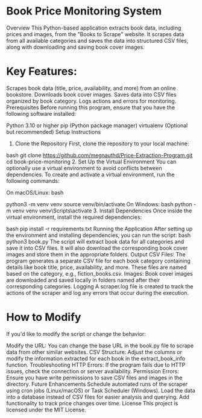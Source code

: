 # Book Price Monitoring System
Overview
This Python-based application extracts book data, including prices and images, from the "Books to Scrape" website. It scrapes data from all available categories and saves the data into structured CSV files, along with downloading and saving book cover images.

# Key Features:
Scrapes book data (title, price, availability, and more) from an online bookstore.
Downloads book cover images.
Saves data into CSV files organized by book category.
Logs actions and errors for monitoring.
Prerequisites
Before running this program, ensure that you have the following software installed:

Python 3.10 or higher
pip (Python package manager)
virtualenv (Optional but recommended)
Setup Instructions
1. Clone the Repository
First, clone the repository to your local machine:

bash
git clone https://github.com/megnauthd/Price-Extraction-Program.git
cd book-price-monitoring
2. Set Up the Virtual Environment
You can optionally use a virtual environment to avoid conflicts between dependencies. To create and activate a virtual environment, run the following commands:

On macOS/Linux:
bash

python3 -m venv venv
source venv/bin/activate
On Windows:
bash
python -m venv venv
venv\Scripts\activate
3. Install Dependencies
Once inside the virtual environment, install the required dependencies:

bash
pip install -r requirements.txt
Running the Application
After setting up the environment and installing dependencies, you can run the script:
bash
python3 book.py
The script will extract book data for all categories and save it into CSV files. It will also download the corresponding book cover images and store them in the appropriate folders.
Output
CSV Files: The program generates a separate CSV file for each book category containing details like book title, price, availability, and more. These files are named based on the category, e.g., fiction_books.csv.
Images: Book cover images are downloaded and saved locally in folders named after their corresponding categories.
Logging
A scraper.log file is created to track the actions of the scraper and log any errors that occur during the execution.

# How to Modify
If you'd like to modify the script or change the behavior:

Modify the URL: You can change the base URL in the book.py file to scrape data from other similar websites.
CSV Structure: Adjust the columns or modify the information extracted for each book in the extract_book_info function.
Troubleshooting
HTTP Errors: If the program fails due to HTTP issues, check the connection or server availability.
Permission Errors: Ensure you have write permissions to save CSV files and images in the directory.
Future Enhancements
Schedule automated runs of the scraper using cron jobs (Linux/macOS) or Task Scheduler (Windows).
Load the data into a database instead of CSV files for easier analysis and querying.
Add functionality to track price changes over time.
License
This project is licensed under the MIT License.